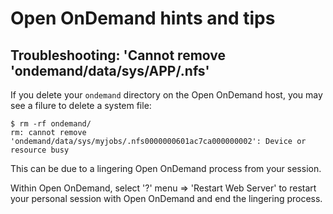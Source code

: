 # Open OnDemand hints and tips

## Troubleshooting: 'Cannot remove 'ondemand/data/sys/APP/.nfs'

If you delete your `ondemand` directory on the Open OnDemand host, you may see a filure to delete a system file:

```console
$ rm -rf ondemand/
rm: cannot remove 'ondemand/data/sys/myjobs/.nfs0000000601ac7ca000000002': Device or resource busy
```

This can be due to a lingering Open OnDemand process from your session.

Within Open OnDemand, select '?' menu => 'Restart Web Server' to restart your personal session with Open OnDemand and end the lingering process.
